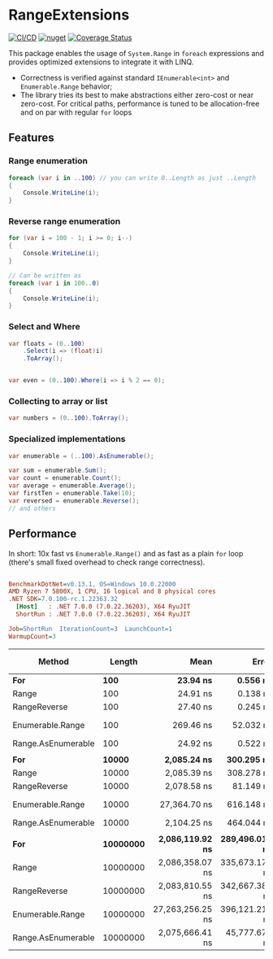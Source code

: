# RangeExtensions
[![CI/CD](https://github.com/neon-sunset/RangeExtensions/actions/workflows/dotnet-releaser.yml/badge.svg)](https://github.com/neon-sunset/RangeExtensions/actions/workflows/dotnet-releaser.yml) [![nuget](https://badgen.net/nuget/v/RangeExtensions/latest)](https://www.nuget.org/packages/RangeExtensions/) [![Coverage Status](https://coveralls.io/repos/github/neon-sunset/RangeExtensions/badge.svg)](https://coveralls.io/github/neon-sunset/RangeExtensions)

This package enables the usage of `System.Range` in `foreach` expressions and provides optimized extensions to integrate it with LINQ.

- Correctness is verified against standard `IEnumerable<int>` and `Enumerable.Range` behavior;
- The library tries its best to make abstractions either zero-cost or near zero-cost. For critical paths, performance is tuned to be allocation-free and on par with regular `for` loops

## Features
### Range enumeration
```cs
foreach (var i in ..100) // you can write 0..Length as just ..Length
{
    Console.WriteLine(i);
}
```

### Reverse range enumeration
```cs
for (var i = 100 - 1; i >= 0; i--)
{
    Console.WriteLine(i);
}

// Can be written as
foreach (var i in 100..0)
{
    Console.WriteLine(i);
}
```

### Select and Where
```cs
var floats = (0..100)
    .Select(i => (float)i)
    .ToArray();


var even = (0..100).Where(i => i % 2 == 0);
```

### Collecting to array or list
```cs
var numbers = (0..100).ToArray();
```

### Specialized implementations
```cs
var enumerable = (..100).AsEnumerable();

var sum = enumerable.Sum();
var count = enumerable.Count();
var average = enumerable.Average();
var firstTen = enumerable.Take(10);
var reversed = enumerable.Reverse();
// and others
```

## Performance
In short: 10x fast vs `Enumerable.Range()` and as fast as a plain `for` loop (there's small fixed overhead to check range correctness).
``` ini

BenchmarkDotNet=v0.13.1, OS=Windows 10.0.22000
AMD Ryzen 7 5800X, 1 CPU, 16 logical and 8 physical cores
.NET SDK=7.0.100-rc.1.22363.32
  [Host]   : .NET 7.0.0 (7.0.22.36203), X64 RyuJIT
  ShortRun : .NET 7.0.0 (7.0.22.36203), X64 RyuJIT

Job=ShortRun  IterationCount=3  LaunchCount=1  
WarmupCount=3  

```
|            Method |   Length |             Mean |          Error |        StdDev | Ratio | RatioSD | Code Size |  Gen 0 | Allocated |
|------------------ |--------- |-----------------:|---------------:|--------------:|------:|--------:|----------:|-------:|----------:|
|               **For** |      **100** |         **23.94 ns** |       **0.556 ns** |      **0.030 ns** |  **1.00** |    **0.00** |      **20 B** |      **-** |         **-** |
|             Range |      100 |         24.91 ns |       0.138 ns |      0.008 ns |  1.04 |    0.00 |      65 B |      - |         - |
|      RangeReverse |      100 |         27.40 ns |       0.245 ns |      0.013 ns |  1.14 |    0.00 |      65 B |      - |         - |
|  Enumerable.Range |      100 |        269.46 ns |      52.032 ns |      2.852 ns | 11.25 |    0.13 |     322 B | 0.0024 |      40 B |
|Range.AsEnumerable |      100 |         24.92 ns |       0.522 ns |      0.029 ns |  1.04 |    0.00 |      67 B |      - |         - |
|                   |          |                  |                |               |       |         |           |        |           |
|               **For** |    **10000** |      **2,085.24 ns** |     **300.295 ns** |     **16.460 ns** |  **1.00** |    **0.00** |      **20 B** |      **-** |         **-** |
|             Range |    10000 |      2,085.39 ns |     308.278 ns |     16.898 ns |  1.00 |    0.00 |      65 B |      - |         - |
|      RangeReverse |    10000 |      2,078.58 ns |      81.149 ns |      4.448 ns |  1.00 |    0.01 |      65 B |      - |         - |
|  Enumerable.Range |    10000 |     27,364.70 ns |     616.148 ns |     33.773 ns | 13.12 |    0.11 |     322 B |      - |      40 B |
|Range.AsEnumerable |    10000 |      2,104.25 ns |     464.044 ns |     25.436 ns |  1.01 |    0.01 |      67 B |      - |         - |
|                   |          |                  |                |               |       |         |           |        |           |
|               **For** | **10000000** |  **2,086,119.92 ns** | **289,496.016 ns** | **15,868.253 ns** |  **1.00** |    **0.00** |      **20 B** |      **-** |         **-** |
|             Range | 10000000 |  2,086,358.07 ns | 335,673.174 ns | 18,399.379 ns |  1.00 |    0.02 |      65 B |      - |         - |
|      RangeReverse | 10000000 |  2,083,810.55 ns | 342,667.388 ns | 18,782.756 ns |  1.00 |    0.01 |      65 B |      - |         - |
|  Enumerable.Range | 10000000 | 27,263,256.25 ns | 396,121.214 ns | 21,712.740 ns | 13.07 |    0.09 |     322 B |      - |         - |
|Range.AsEnumerable | 10000000 |  2,075,666.41 ns |  45,777.672 ns |  2,509.229 ns |  1.00 |    0.01 |      67 B |      - |         - |

